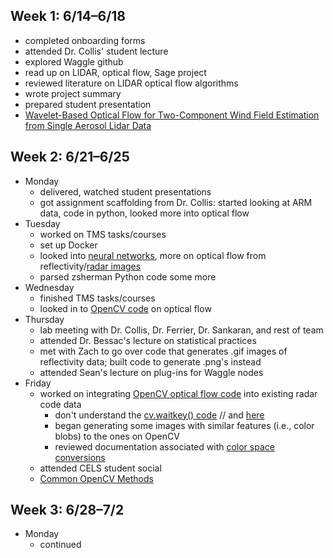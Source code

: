 ## Week 1: 6/14–6/18
- completed onboarding forms
- attended Dr. Collis' student lecture
- explored Waggle github
- read up on LIDAR, optical flow, Sage project
- reviewed literature on LIDAR optical flow algorithms
- wrote project summary
- prepared student presentation
- [Wavelet-Based Optical Flow for Two-Component Wind Field Estimation from Single Aerosol Lidar Data](https://journals.ametsoc.org/view/journals/atot/32/10/jtech-d-15-0010_1.xml)

## Week 2: 6/21–6/25
- Monday
    - delivered, watched student presentations
    - got assignment scaffolding from Dr. Collis: started looking at ARM data, code in python, looked more into optical flow
- Tuesday
    - worked on TMS tasks/courses
    - set up Docker
    - looked into [neural networks](https://www.youtube.com/watch?v=aircAruvnKk), more on optical flow from reflectivity/[radar images](https://www.scitepress.org/papers/2011/33326/33326.pdf)
    - parsed zsherman Python code some more
- Wednesday
    - finished TMS tasks/courses
    - looked in to [OpenCV code](https://docs.opencv.org/3.4/d4/dee/tutorial_optical_flow.html) on optical flow
- Thursday
    - lab meeting with Dr. Collis, Dr. Ferrier, Dr. Sankaran, and rest of team
    - attended Dr. Bessac's lecture on statistical practices
    - met with Zach to go over code that generates .gif images of reflectivity data; built code to generate .png's instead
    - attended Sean's lecture on plug-ins for Waggle nodes
- Friday
    - worked on integrating [OpenCV optical flow code](https://docs.opencv.org/3.4/d4/dee/tutorial_optical_flow.html) into existing radar code data
        - don't understand the [cv.waitkey() code](https://stackoverflow.com/questions/35372700/whats-0xff-for-in-cv2-waitkey1) // and [here](https://technicalmasterblog.wordpress.com/2019/07/03/whats-0xff-for-in-cv2-waitkey1/)
        - began generating some images with similar features (i.e., color blobs) to the ones on OpenCV
        - reviewed documentation associated with [color space conversions](https://docs.opencv.org/3.4/d8/d01/group__imgproc__color__conversions.html)
    - attended CELS student social
    - [Common OpenCV Methods](https://medium.com/analytics-vidhya/top-5-inevitable-methods-for-beginners-in-opencv-using-python-9ff8e7ddb5ae)

## Week 3: 6/28–7/2
- Monday
  - continued
